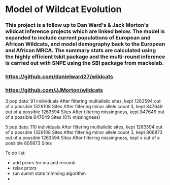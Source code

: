 # Model of Wildcat Evolution
### This project is a follow up to Dan Ward's & Jack Morton's wildcat inference projects which are linked below. The model is expanded to include current populations of European and African Wildcats, and model demography back to the European and African MRCA. The summary stats are calculated using the highly efficient tskit package and the multi-round inference is carried out with SNPE using the SBI package from mackelab.

### https://github.com/danielward27/wildcats
### https://github.com/JJMorton/wildcats

3 pop data:
91 individuals
After filtering multiallelic sites, kept 1263594 out of a possible 1329108 Sites
After filtering minor allele count 3, kept 847649 out of a possible 1263594 Sites
After filtering missingness, kept 847649 out of a possible 847649 Sites (0% missingness)

5 pop data:
110 individuals
After filtering multiallelic sites, kept 1263594 out of a possible 1329108 Sites
After filtering minor allele count 3, kept 806873 out of a possible 1263594 Sites
After filtering missingness, kept x out of a possible 806873 Sites

To do list:
- add priors for mu and recomb
- relax priors
- run summ stats trimming algorithm
- 